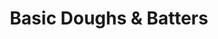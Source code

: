 ---
linktitle: Basic Doughs & Batters
menu:
  main:
    parent: basic-doughs-and-batters
  after:
    name: basic-doughs-and-batters
    weight: 19
title: Basic Doughs & Batters
bookCollapseSection: true
---